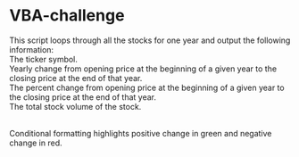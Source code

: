 # VBA-challenge
This script loops through all the stocks for one year and output the following information:
<br>
The ticker symbol.
<br>
Yearly change from opening price at the beginning of a given year to the closing price at the end of that year.
<br>
The percent change from opening price at the beginning of a given year to the closing price at the end of that year.
<br>
The total stock volume of the stock.<br><br>

Conditional formatting highlights positive change in green and negative change in red.
